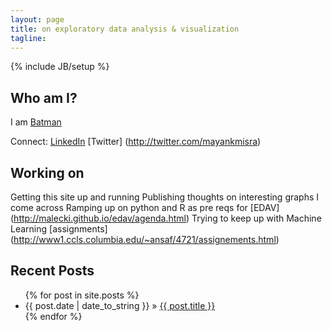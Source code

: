 ```yaml
---
layout: page
title: on exploratory data analysis & visualization
tagline: 
---
```

{% include JB/setup %}





## Who am I?

I am [Batman](http://mayankmisra.com/read-me/)

Connect:
[LinkedIn](http://linkedin.com/in/mayankmisra) 
[Twitter] (http://twitter.com/mayankmisra)

## Working on

Getting this site up and running
Publishing thoughts on interesting graphs I come across
Ramping up on python and R as pre reqs for [EDAV] (http://malecki.github.io/edav/agenda.html)
Trying to keep up with Machine Learning [assignments] (http://www1.ccls.columbia.edu/~ansaf/4721/assignements.html)

## Recent Posts

<ul class="posts">
  {% for post in site.posts %}
    <li><span>{{ post.date | date_to_string }}</span> &raquo; <a href="{{ BASE_PATH }}{{ post.url }}">{{ post.title }}</a></li>
  {% endfor %}
</ul>




